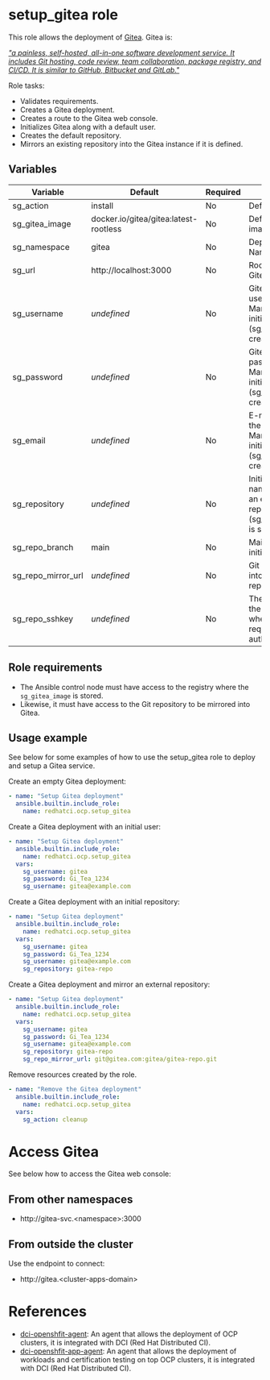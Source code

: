 # setup_gitea role

This role allows the deployment of [Gitea](https://gitea.com/). Gitea is:

[*"a painless, self-hosted, all-in-one software development service. It includes Git hosting, code review, team collaboration, package registry, and CI/CD. It is similar to GitHub, Bitbucket and GitLab."*](https://docs.gitea.com/)

Role tasks:
  - Validates requirements.
  - Creates a Gitea deployment.
  - Creates a route to the Gitea web console.
  - Initializes Gitea along with a default user.
  - Creates the default repository.
  - Mirrors an existing repository into the Gitea instance if it is defined.

## Variables

| Variable              | Default                               | Required | Description
| --------              | -------                               | -------- | -----------
| sg_action             | install                               | No       | Default role's action
| sg_gitea_image        | docker.io/gitea/gitea:latest-rootless | No       | Default Gitea server image
| sg_namespace          | gitea                                 | No       | Deployment Namespace
| sg_url                | http://localhost:3000                 | No       | Root URL to the Gitea service
| sg_username           | *undefined*                           | No       | Gitea's initial username. Mandatory if the initial repository (sg_repository) is created.
| sg_password           | *undefined*                           | No       | Gitea's initial password. Mandatory if the initial user (sg_username) is created.
| sg_email              | *undefined*                           | No       | E-mail address for the initial user. Mandatory if the initial user (sg_username) is created.
| sg_repository         | *undefined*                           | No       | Initial repository name. Mandatory if an external repository to mirror (sg_repo_mirror_url) is set.
| sg_repo_branch        | main                                  | No       | Main branch in the initial repository
| sg_repo_mirror_url    | *undefined*                           | No       | Git URL to mirror into the initial repository
| sg_repo_sshkey        | *undefined*                           | No       | The sshkey to clone the initial repository when the repo requires ssh authentication.

## Role requirements
  - The Ansible control node must have access to the registry where the `sg_gitea_image` is stored.
  - Likewise, it must have access to the Git repository to be mirrored into Gitea.

## Usage example

See below for some examples of how to use the setup_gitea role to deploy and setup a Gitea service.

Create an empty Gitea deployment:
```yaml
- name: "Setup Gitea deployment"
  ansible.builtin.include_role:
    name: redhatci.ocp.setup_gitea
```

Create a Gitea deployment with an initial user:
```yaml
- name: "Setup Gitea deployment"
  ansible.builtin.include_role:
    name: redhatci.ocp.setup_gitea
  vars:
    sg_username: gitea
    sg_password: Gi_Tea_1234
    sg_username: gitea@example.com
```

Create a Gitea deployment with an initial repository:
```yaml
- name: "Setup Gitea deployment"
  ansible.builtin.include_role:
    name: redhatci.ocp.setup_gitea
  vars:
    sg_username: gitea
    sg_password: Gi_Tea_1234
    sg_username: gitea@example.com
    sg_repository: gitea-repo
```

Create a Gitea deployment and mirror an external repository:
```yaml
- name: "Setup Gitea deployment"
  ansible.builtin.include_role:
    name: redhatci.ocp.setup_gitea
  vars:
    sg_username: gitea
    sg_password: Gi_Tea_1234
    sg_username: gitea@example.com
    sg_repository: gitea-repo
    sg_repo_mirror_url: git@gitea.com:gitea/gitea-repo.git
```

Remove resources created by the role.
```yaml
- name: "Remove the Gitea deployment"
  ansible.builtin.include_role:
    name: redhatci.ocp.setup_gitea
  vars:
    sg_action: cleanup
```

# Access Gitea

See below how to access the Gitea web console:

## From other namespaces
  - http://gitea-svc.\<namespace\>:3000

## From outside the cluster

Use the endpoint to connect:
  - http://gitea.\<cluster-apps-domain\>

# References

* [dci-openshfit-agent](https://github.com/redhat-cip/dci-openshift-agent/): An agent that allows the deployment of OCP clusters, it is integrated with DCI (Red Hat Distributed CI).
* [dci-openshfit-app-agent](https://github.com/redhat-cip/dci-openshift-app-agent/): An agent that allows the deployment of workloads and certification testing on top OCP clusters, it is integrated with DCI (Red Hat Distributed CI).
